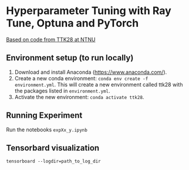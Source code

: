# Hyperparameter Tuning with Ray Tune, Optuna and PyTorch

[Based on code from TTK28 at NTNU](https://github.com/bgrimstad/TTK28-Courseware)

## Environment setup (to run locally)

1. Download and install Anaconda (https://www.anaconda.com/).
2. Create a new conda environment: `conda env create -f environment.yml`. This will create a new environment called
   ttk28 with the packages listed in `environment.yml`.
3. Activate the new environment: `conda activate ttk28`.

## Running Experiment

Run the notebooks `expXx_y.ipynb`

## Tensorbard visualization

`tensorboard --logdir=path_to_log_dir`
